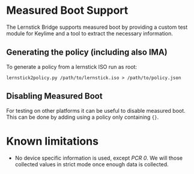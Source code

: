 # Measured Boot Support
The Lernstick Bridge supports measured boot by providing a custom test module for Keylime and a tool to extract the 
necessary information.

## Generating the policy (including also IMA)
To generate a policy from a lernstick ISO run as root:
```
lernstick2policy.py /path/to/lernstick.iso > /path/to/policy.json
```

## Disabling Measured Boot
For testing on other platforms it can be useful to disable measured boot. 
This can be done by adding using a policy only containing `{}`.

# Known limitations
 * No device specific information is used, except *PCR 0*. 
   We will those collected values in strict mode once enough data is collected.